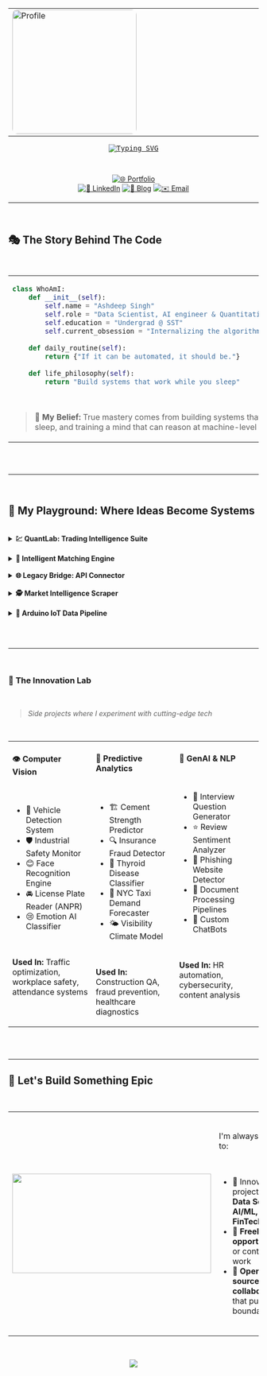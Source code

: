 <div align="center">

<table>
<tr>
<!-- <td width="60%">

<h3>⚡ Where Markets Meet Machine Learning ⚡</h3>

</td> -->
<td width="40%">

<!-- Add your header image here -->
<img src="https://media2.giphy.com/media/v1.Y2lkPTc5MGI3NjExNmo4aHIxMDJkOWV6enp3NDNweWRrbWJwdGN2aWRrM2RkeWg3bXZkYSZlcD12MV9pbnRlcm5hbF9naWZfYnlfaWQmY3Q9cw/IcpFUnxQ4F8tYSuE8u/giphy.gif" alt="Profile" width="250" style="border-radius: 10px;"/>

</td>
</tr>
</table>

  
  <kbd>
    <a style="border:1px white" border="white" href="https://git.io/typing-svg"><img src="https://readme-typing-svg.demolab.com?font=Fira+Code&size=18&duration=1000&pause=1000&color=FF0000&center=true&vCenter=true&width=600&lines=Data+Scientist+^+AI+Engineer;Grinding+CP+for+Intelligence;Algo+Trading+Systems+Architect;" alt="Typing SVG" /></a>
  </kbd>
  
  &nbsp;
  
<div align="center">

[![🌐 Portfolio](https://img.shields.io/badge/🌐_Portfolio-FF0000?style=for-the-badge)](https://s1i2n3g4h5.github.io/SST_WEBDEV101_portfolio/)  
[![💼 LinkedIn](https://img.shields.io/badge/💼_LinkedIn-0A66C2?style=for-the-badge&logo=linkedin)](https://linkedin.com/in/ashdeep-singh-6762391b1) 
 [![📝 Blog](https://img.shields.io/badge/📝_Blog-6B46C1?style=for-the-badge)](https://inventory-login.hashnode.dev/) 
 [![✉️ Email](https://img.shields.io/badge/✉️_Email-D14836?style=for-the-badge&logo=gmail)](mailto:singh.ashdeep.2006@gmail.com)

</div>

</div>


---

<br>

## 🎭 The Story Behind The Code

<br>

<table>
<tr>
<td width="55%" valign="top">

```python
class WhoAmI:
    def __init__(self):
        self.name = "Ashdeep Singh"
        self.role = "Data Scientist, AI engineer & Quantitative Developer"
        self.education = "Undergrad @ SST"
        self.current_obsession = "Internalizing the algorithms of thought itself"
        
    def daily_routine(self):
        return {"If it can be automated, it should be."}
    
    def life_philosophy(self):
        return "Build systems that work while you sleep"
```

<br>

> **💭 My Belief:**  True mastery comes from building systems that grow while you sleep, and training a mind that can reason at machine-level precision.
</table>

<br><br>

---

<br>

## 🎯 My Playground: Where Ideas Become Systems

<br>

<details>
<summary><b>💹 QuantLab: Trading Intelligence Suite</b></summary>

<br>

<table>
<tr>
<td width="65%" valign="top">

> *"The system that never sleeps, never panics, and always learns"*

<br>

A complete algorithmic trading ecosystem featuring:

<br>

```
📊 Automation Trading Engine
   ├── Real-time market data streaming
   ├── Multi-strategy execution framework
   ├── Risk management algorithms
   └── Performance analytics dashboard

📈 Prediction Models
   ├── Time series forecasting
   ├── Pattern recognition systems
   ├── Sentiment analysis pipelines
   └── Custom technical indicators

🤖 Bot Army (8 Telegram Commanders)
   ├── Trade signal broadcaster
   ├── Portfolio monitor
   ├── Risk alert system
   └── Strategy performance tracker

📊 TradingView Arsenal
   ├── 20+ custom PineScript indicators
   ├── Advanced pattern screeners
   ├── Wave oscillators & Gann tools
   └── Automated backtesting suite
```

<br>

**Stack:** `Python` `KiteConnect` `MongoDB` `Telegram API` `PineScript` `APScheduler`

<br>

**Impact:** Autonomous trading operations processing thousands of decisions daily

<br>

**What Makes It Special:**
- ✅ Survives market crashes and capitalizes on volatility
- ✅ Self-monitoring with automatic error recovery
- ✅ Mobile-first control via Telegram
- ✅ Modular design: Add strategies like plugins

</td>
<td width="35%" valign="top">

<br><br>

<div>


<img src="https://media4.giphy.com/media/v1.Y2lkPTc5MGI3NjExemgwcDJybXgxYjY5bjJwcDNreXkzNG0wdzE0Z3lvNXo1Y2p2MWRvbiZlcD12MV9pbnRlcm5hbF9naWZfYnlfaWQmY3Q9cw/zhrlcZJsvQWDm/giphy.gif" width="100%" height="100%">

<img src="https://user-images.githubusercontent.com/74038190/227779362-cacda485-cab4-4e28-8a27-a4d2a918a7ac.gif" width="400">



</div>

</td>
</tr>
</table>

<br>

🔗 *[Explore the trading projects in repositories →](https://gitlab.com/professional-projects8451644)*

</details>

<br>

<details>
<summary><b>🎯 Intelligent Matching Engine</b></summary>

<br>

<table>
<tr>
<td width="35%" valign="top">

<br>

<img src="https://media.giphy.com/media/RbDKaczqWovIugyJmW/giphy.gif" width="100%">

</td>
<td width="65%" valign="top">

> *"AI that reads between the lines of job descriptions"*

<br>

Custom NLP system that goes beyond keyword matching:

<br>

- 🎯 **Named Entity Recognition** trained from scratch
- 🔍 Extracts companies, skills, locations from unstructured text
- 🤝 Matches candidates to opportunities using semantic similarity
- ⚙️ Built on spaCy with custom training pipeline

<br>

**The Challenge:** Traditional keyword matching misses context. My system understands what "5 years experience with distributed systems" actually means.

<br>

**Stack:** `spaCy` `Python` `Pandas` `Custom NER Models`

</td>
</tr>
</table>

<br>

</details>

<br>

<details>
<summary><b>🌐 Legacy Bridge: API Connector</b></summary>

<br>

> *"Making 20-year-old software talk to modern APIs"*

<br>

The problem? A Visual Basic FinTech system that needed to communicate with modern web services.

<br>

<table>
<tr>
<td width="65%" valign="top">

**My Solution:**

<br>

- 🔗 Built a Python middleware layer
- 🔧 Interfaced with DLL files using win32, CPython, IronPython
- 🌐 Created RESTful endpoints for modern applications
- ⚡ Maintained backward compatibility

<br>

**Stack:** `Python` `Visual Basic Integration` `API Design` `DLL Interfacing`

<br>

**The Impact:** Seamless integration of legacy systems with modern architecture, enabling real-time data exchange between decades-old software and cutting-edge web applications.

</td>
<td width="35%" valign="top">

<br>

<img src="https://media.giphy.com/media/L8K62iTDkzGX6/giphy.gif" width="100%">

</td>
</tr>
</table>

<br>

</details>

<br>

<details>
<summary><b>🕵️ Market Intelligence Scraper</b></summary>

<br>

<table>
<tr>
<td width="30%" valign="top">

<br>

<img src="https://media.giphy.com/media/3oKIPnAiaMCws8nOsE/giphy.gif" width="100%">

</td>
<td width="70%" valign="top">

> *"Automated business intelligence that never stops digging"*

<br>

Built enterprise-scale scrapers for:

<br>

- 💼 LinkedIn profiles (with respect to rate limits)
- 🏢 Crunchbase company data
- 📊 Competitive analysis automation

<br>

**Stack:** `Selenium` `BeautifulSoup` `SQL` `Python`

<br>

*Note: All scraping adheres to robots.txt and platform guidelines*

</td>
</tr>
</table>

<br>

</details>

<br>

<details>
<summary><b>📡 Arduino IoT Data Pipeline</b></summary>

<br>

> *"From sensors to insights in real-time"*

<br>

<table>
<tr>
<td width="70%" valign="top">

IoT data collection system featuring:

<br>

- 📊 Real-time sensor data streaming
- ☁️ Cloud database integration (Google Sheets API)
- 🔌 ESP32 microcontroller programming
- 🌐 Network data transfer protocols
- 📈 Client portal connectivity for analytics

<br>

**Stack:** `Arduino ESP32` `Python` `Google Sheets API` `IoT Protocols`

<br>

**Use Case:** Industrial monitoring, environmental sensing, and real-time data analytics for decision-making.

</td>
<td width="30%" valign="top">

<br>

<img src="https://media.giphy.com/media/077i6AULCXc0FKTj9s/giphy.gif" width="100%">

</td>
</tr>
</table>

<br>

</details>

<br><br>

---

<br>

### 🧪 **The Innovation Lab**

<br>

> *Side projects where I experiment with cutting-edge tech*

<br>

<table>
<tr>
<td width="33%" valign="top">

#### 👁️ Computer Vision

<br>


- 🚗 Vehicle Detection System
- 🛡️ Industrial Safety Monitor
- 😊 Face Recognition Engine
- 🚘 License Plate Reader (ANPR)
- 😢 Emotion AI Classifier

<br>

**Used In:** Traffic optimization, workplace safety, attendance systems

</td>
<td width="33%" valign="top">

#### 🧠 Predictive Analytics

<br>


- 🏗️ Cement Strength Predictor
- 🔍 Insurance Fraud Detector
- 🏥 Thyroid Disease Classifier
- 🚕 NYC Taxi Demand Forecaster
- 🌤️ Visibility Climate Model

<br>

**Used In:** Construction QA, fraud prevention, healthcare diagnostics

</td>
<td width="33%" valign="top">

#### 🤖 GenAI & NLP

<br>

- 💬 Interview Question Generator
- ⭐ Review Sentiment Analyzer
- 🎣 Phishing Website Detector
- 📄 Document Processing Pipelines
- 🤖 Custom ChatBots

<br>

**Used In:** HR automation, cybersecurity, content analysis

</td>
</tr>
</table>

<br><br>

---


## 🤝 Let's Build Something Epic

<br>

<table border="0">
  
<td>
  <div align="center">

<img src="https://media1.giphy.com/media/v1.Y2lkPTc5MGI3NjExMThhN2VwMGQzNm14aHQ2MnU0cTh4cnkwYjZyeTd6d3dzN2p3MWV5aCZlcD12MV9pbnRlcm5hbF9naWZfYnlfaWQmY3Q9Zw/UTek0q3N8osh8agH4Y/giphy.gif" width="400" height="200">

</div>
</td>

<td>
<br>

I'm always open to:

<br>

- 🚀 Innovative projects in **Data Science, AI/ML, FinTech**
- 💼 **Freelance opportunities** or contract work
- 🤝 **Open-source collaborations** that push boundaries

<br>
</td>
</table>

<br>

 <p align="center">
  <img src="https://img.shields.io/badge/One%20Life-Making%20it%20Legendary-e53123?style=for-the-badge&logo=cosmos">
</p>
   

   
